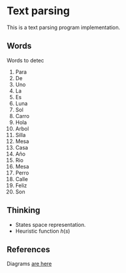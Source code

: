 # Text parsing

This is a text parsing program implementation.

## Words

Words to detec

1. Para
1. De
1. Uno
1. La
1. Es
1. Luna
1. Sol
1. Carro
1. Hola
1. Arbol
1. Silla
1. Mesa
1. Casa
1. Año
1. Rio
1. Mesa
1. Perro
1. Calle
1. Feliz
1. Son

## Thinking

- States space representation.
- Heuristic function $h(s)$

## References

Diagrams [are here](https://drive.google.com/file/d/1XSL771Ry4Ifq2sFQZaJUhJRlMyg_Q_G-/view?usp=sharing)


